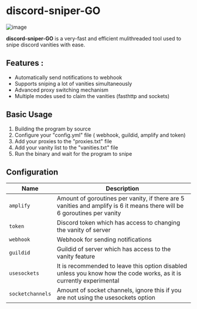 # discord-sniper-GO
![image](https://user-images.githubusercontent.com/82937328/164210653-bc018e3b-d2f7-4a6d-b013-623c29c4f58d.png)

**discord-sniper-GO** is a very-fast and efficient mulithreaded tool used to snipe discord vanities with ease. 

## **Features** :
- Automatically send notifications to webhook
- Supports sniping a lot of vanities simultaneously
- Advanced proxy switching mechanism
- Multiple modes used to claim the vanities (fasthttp and sockets)


## Basic Usage
1) Building the program by source
2) Configure your "config.yml" file ( webhook, guildid, amplify and token)
3) Add your proxies to the "proxies.txt" file
4) Add your vanity list to the "vanities.txt" file
5) Run the binary and wait for the program to snipe


## Configuration

| Name | Description | 
| ---  | ---  |
| `amplify` | Amount of goroutines per vanity, if there are 5 vanities and amplify is 6 it means there will be 6 goroutines per vanity
| `token` | Discord token which has access to changing the vanity of server
| `webhook` | Webhook for sending notifications
| `guildid` | Guildid of server which has access to the vanity feature
| `usesockets` | It is recommended to leave this option disabled unless you know how the code works, as it is currently experimental
| `socketchannels` | Amount of socket channels, ignore this if you are not using the usesockets option
